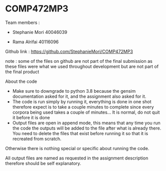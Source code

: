 # COMP472MP3

Team members :

- Stephanie Mori 40046039

- Rama Alrifai 40116096

Github link : https://github.com/StephanieMori/COMP472MP3

note : some of the files on github are not part of the final submission as these files were what we used throughout development but are not part of the final product

About the code
- Make sure to downgrade to python 3.8 because the gensim documentation asked for it, and the assignment also asked for it.
- The code is run simply by running it, everything is done in one shot therefore expect is to take a couple minutes to complete since every corpora being used takes a couple of minutes... It is normal, do not quit it before it is done
- Output files are open in append mode, this means that any time you run the code the outputs will be added to the file after what is already there. You need to delete the files that exist before running it so that it is recreated from scratch.

Otherwise there is nothing special or specific about running the code.

All output files are named as requested in the assignment description therefore should be self explanatory.